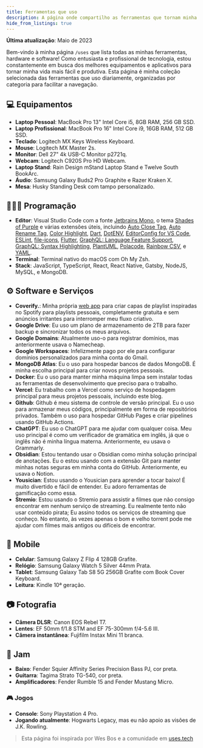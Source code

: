 ```yaml
---
title: Ferramentas que uso
description: A página onde compartilho as ferramentas que tornam minha vida mais fácil.
hide_from_listings: true
---
```


**Última atualização**: Maio de 2023

Bem-vindo à minha página `/uses` que lista todas as minhas ferramentas, hardware e software! Como entusiasta e profissional de tecnologia, estou constantemente em busca dos melhores equipamentos e aplicativos para tornar minha vida mais fácil e produtiva. Esta página é minha coleção selecionada das ferramentas que uso diariamente, organizadas por categoria para facilitar a navegação.

## 💻 Equipamentos

- **Laptop Pessoal**: MacBook Pro 13" Intel Core i5, 8GB RAM, 256 GB SSD.
- **Laptop Profissional**: MacBook Pro 16" Intel Core i9, 16GB RAM, 512 GB SSD.
- **Teclado**: Logitech MX Keys Wireless Keyboard.
- **Mouse**: Logitech MX Master 2s.
- **Monitor**: Dell 27" 4k USB-C Monitor p2721q.
- **Webcam**: Logitech C920S Pro HD Webcam.
- **Laptop Stand**: Rain Design mStand Laptop Stand e Twelve South BookArc.
- **Áudio**: Samsung Galaxy Buds2 Pro Graphite e Razer Kraken X.
- **Mesa**: Husky Standing Desk com tampo personalizado.

## 🧑🏾‍💻 Programação

- **Editor**: Visual Studio Code com a fonte [Jetbrains Mono](https://www.jetbrains.com/lp/mono/), o tema [Shades of Purple](https://marketplace.visualstudio.com/items?itemName=ahmadawais.shades-of-purple) e várias extensões úteis, incluindo [Auto Close Tag](https://marketplace.visualstudio.com/items?itemName=formulahendry.auto-close-tag), [Auto Rename Tag](https://marketplace.visualstudio.com/items?itemName=formulahendry.auto-rename-tag), [Color Highlight](https://marketplace.visualstudio.com/items?itemName=naumovs.color-highlight), [Dart](https://marketplace.visualstudio.com/items?itemName=Dart-Code.dart-code), [DotENV](https://marketplace.visualstudio.com/items?itemName=mikestead.dotenv), [EditorConfig for VS Code](https://marketplace.visualstudio.com/items?itemName=EditorConfig.EditorConfig), [ESLint](https://marketplace.visualstudio.com/items?itemName=dbaeumer.vscode-eslint), [file-icons](https://marketplace.visualstudio.com/items?itemName=file-icons.file-icons), [Flutter](https://marketplace.visualstudio.com/items?itemName=Dart-Code.flutter), [GraphQL: Language Feature Support](https://marketplace.visualstudio.com/items?itemName=GraphQL.vscode-graphql), [GraphQL: Syntax Highlighting](https://marketplace.visualstudio.com/items?itemName=GraphQL.vscode-graphql-syntax), [PlantUML](https://marketplace.visualstudio.com/items?itemName=jebbs.plantuml), [Polacode](https://marketplace.visualstudio.com/items?itemName=pnp.polacode), [Rainbow CSV](https://marketplace.visualstudio.com/items?itemName=mechatroner.rainbow-csv), e [YAML](https://marketplace.visualstudio.com/items?itemName=redhat.vscode-yaml).
- **Terminal**: Terminal nativo do macOS com Oh My Zsh.
- **Stack**: JavaScript, TypeScript, React, React Native, Gatsby, NodeJS, MySQL, e MongoDB.

## ⚙️ Software e Serviços

- **Coverify.**: Minha própria [web app](https://coverify.diegocosta.me) para criar capas de playlist inspiradas no Spotify para playlists pessoais, completamente gratuita e sem anúncios irritantes para interromper meu fluxo criativo.
- **Google Drive**: Eu uso um plano de armazenamento de 2TB para fazer backup e sincronizar todos os meus arquivos.
- **Google Domains**: Atualmente uso-o para registrar domínios, mas anteriormente usava o Namecheap.
- **Google Workspaces**: Infelizmente pago por ele para configurar domínios personalizados para minha conta do Gmail.
- **MongoDB Atlas**: Eu o uso para hospedar bancos de dados MongoDB. É minha escolha principal para criar novos projetos pessoais.
- **Docker**: Eu o uso para manter minha máquina limpa sem instalar todas as ferramentas de desenvolvimento que preciso para o trabalho.
- **Vercel**: Eu trabalho com a Vercel como serviço de hospedagem principal para meus projetos pessoais, incluindo este blog.
- **Github**: Github é meu sistema de controle de versão principal. Eu o uso para armazenar meus códigos, principalmente em forma de repositórios privados. Também o uso para hospedar GitHub Pages e criar pipelines usando GitHub Actions.
- **ChatGPT**: Eu uso o ChatGPT para me ajudar com qualquer coisa. Meu uso principal é como um verificador de gramática em inglês, já que o inglês não é minha língua materna. Anteriormente, eu usava o Grammarly.
- **Obsidian**: Estou tentando usar o Obsidian como minha solução principal de anotações. Eu o estou usando com a extensão Git para manter minhas notas seguras em minha conta do GitHub. Anteriormente, eu usava o Notion.
- **Yousician**: Estou usando o Yousician para aprender a tocar baixo! É muito divertido e fácil de entender. Eu adoro ferramentas de gamificação como essa.
- **Stremio**: Estou usando o Stremio para assistir a filmes que não consigo encontrar em nenhum serviço de streaming. Eu realmente tento não usar conteúdo pirata; Eu assino todos os serviços de streaming que conheço. No entanto, às vezes apenas o bom e velho torrent pode me ajudar com filmes mais antigos ou difíceis de encontrar.

## 📱 Mobile

- **Celular**: Samsung Galaxy Z Flip 4 128GB Grafite.
- **Relógio**: Samsung Galaxy Watch 5 Silver 44mm Prata.
- **Tablet**: Samsung Galaxy Tab S8 5G 256GB Grafite com Book Cover Keyboard.
- **Leitura**: Kindle 10ª geração.

## 📷 Fotografia

- **Câmera DLSR**: Canon EOS Rebel T7.
- **Lentes**: EF 50mm f/1.8 STM and EF 75-300mm f/4-5.6 III.
- **Câmera instantânea**: Fujifilm Instax Mini 11 branca.

## 🎸 Jam

- **Baixo**: Fender Squier Affinity Series Precision Bass PJ, cor preta.
- **Guitarra**: Tagima Strato TG-540, cor preta.
- **Amplificadores**: Fender Rumble 15 and Fender Mustang Micro.

### 🎮 Jogos

- **Console**: Sony Playstation 4 Pro.
- **Jogando atualmente**: Hogwarts Legacy, mas eu não apoio as visões de J.K. Rowling.

> Esta página foi inspirada por Wes Bos e a comunidade em [uses.tech](https://uses.tech)
